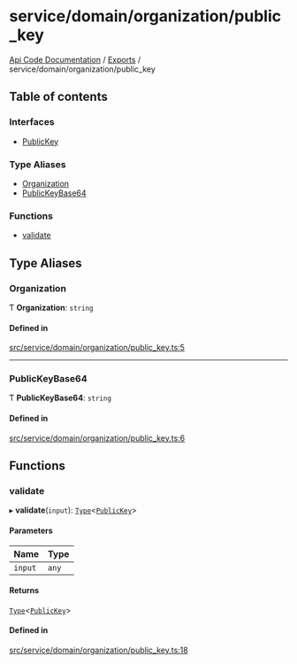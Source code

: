 # service/domain/organization/public\_key
[Api Code Documentation](../README.md) / [Exports](../modules.md) / service/domain/organization/public\_key

## Table of contents

### Interfaces

- [PublicKey](../interfaces/service_domain_organization_public_key.PublicKey.md)

### Type Aliases

- [Organization](service_domain_organization_public_key.md#organization)
- [PublicKeyBase64](service_domain_organization_public_key.md#publickeybase64)

### Functions

- [validate](service_domain_organization_public_key.md#validate)

## Type Aliases

### Organization

Ƭ **Organization**: `string`

#### Defined in

[src/service/domain/organization/public_key.ts:5](https://github.com/openkfw/TruBudget/blob/c993c60c/api/src/service/domain/organization/public_key.ts#L5)

___

### PublicKeyBase64

Ƭ **PublicKeyBase64**: `string`

#### Defined in

[src/service/domain/organization/public_key.ts:6](https://github.com/openkfw/TruBudget/blob/c993c60c/api/src/service/domain/organization/public_key.ts#L6)

## Functions

### validate

▸ **validate**(`input`): [`Type`](result.md#type)\<[`PublicKey`](../interfaces/service_domain_organization_public_key.PublicKey.md)\>

#### Parameters

| Name | Type |
| :------ | :------ |
| `input` | `any` |

#### Returns

[`Type`](result.md#type)\<[`PublicKey`](../interfaces/service_domain_organization_public_key.PublicKey.md)\>

#### Defined in

[src/service/domain/organization/public_key.ts:18](https://github.com/openkfw/TruBudget/blob/c993c60c/api/src/service/domain/organization/public_key.ts#L18)
